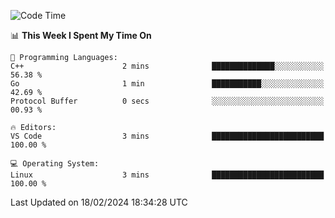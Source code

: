 
<!--START_SECTION:waka-->
![Code Time](http://img.shields.io/badge/Code%20Time-1%2C580%20hrs%208%20mins-blue)

📊 **This Week I Spent My Time On** 

```text
💬 Programming Languages: 
C++                      2 mins              ██████████████░░░░░░░░░░░   56.38 % 
Go                       1 min               ███████████░░░░░░░░░░░░░░   42.69 % 
Protocol Buffer          0 secs              ░░░░░░░░░░░░░░░░░░░░░░░░░   00.93 % 

🔥 Editors: 
VS Code                  3 mins              █████████████████████████   100.00 % 

💻 Operating System: 
Linux                    3 mins              █████████████████████████   100.00 % 
```


 Last Updated on 18/02/2024 18:34:28 UTC
<!--END_SECTION:waka-->

